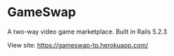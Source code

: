 # GameSwap

A two-way video game marketplace. Built in Rails 5.2.3

View site: https://gameswap-tp.herokuapp.com/
